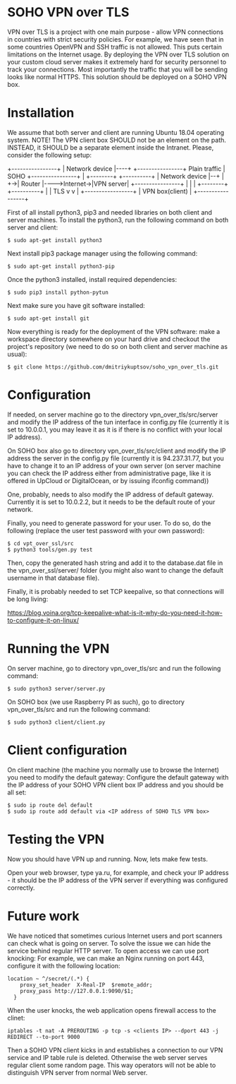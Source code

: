 # SOHO VPN over TLS 

VPN over TLS is a project with one main purpose - allow VPN connections in countries with strict 
security policies. For example, we have seen that in some countries OpenVPN and SSH traffic is not
allowed. This puts certain limitations on the Internet usage. By deploying the VPN over TLS solution
on your custom cloud server makes it extremely hard for security personnel to track your connections.
Most importantly the traffic that you will be sending looks like normal HTTPS. This solution 
should be deployed on a SOHO VPN box.

# Installation

We assume that both server and client are running Ubuntu 18.04 operating system. NOTE!
The VPN client box SHOULD not be an element on the path. INSTEAD,
it SHOULD be a separate element inside the Intranet. Please, consider
the following setup:

+----------------+
| Network device |----+
+----------------+  Plain 
                   traffic
                      |         SOHO
+----------------+    |       +--------+               +----------+
| Network device |--+ |    +->| Router |---->Internet->|VPN server|
+----------------+  | |    |  +--------+               +----------+
                    | |   TLS
                    v v    |
                  +-----------------+
                  | VPN box(client) |
                  +-----------------+



First of all install python3, pip3 and needed libraries on both client and server machines.
To install the python3, run the following command on both server and client:

```
$ sudo apt-get install python3
```

Next install pip3 package manager using the following command:

```
$ sudo apt-get install python3-pip
```

Once the python3 installed, install required dependencies:

```
$ sudo pip3 install python-pytun
```

Next make sure you have git software installed:

```
$ sudo apt-get install git
```

Now everything is ready for the deployment of the VPN software: make a workspace directory somewhere on
your hard drive and checkout the project's repository (we need to do so on both client and server machine as 
usual):

```
$ git clone https://github.com/dmitriykuptsov/soho_vpn_over_tls.git
```

# Configuration

If needed, on server machine go to the directory vpn_over_tls/src/server and modify the 
IP address of the tun interface in config.py file (currently it is set to 10.0.0.1, you may leave it as it is
if there is no conflict with your local IP address).

On SOHO box also go to directory vpn_over_tls/src/client and modify the IP address the server in the config.py
file (currently it is 94.237.31.77, but you have to change it to an IP address of your own server (on server machine you 
can check the IP address either from administrative page, like it is offered in UpCloud or DigitalOcean, or by issuing ifconfig command))

One, probably, needs to also modify the IP address of default gateway. Currently it is set to 10.0.2.2, but it needs to be 
the default route of your network.

Finally, you need to generate password for your user. To do so, do the following (replace the user test password with your own password):

```
$ cd vpt_over_ssl/src
$ python3 tools/gen.py test
```

Then, copy the generated hash string and add it to the database.dat file in the vpn_over_ssl/server/ folder (you might also want to change the default username in that database file).

Finally, it is probably needed to set TCP keepalive, so that connections will be long living:

https://blog.voina.org/tcp-keepalive-what-is-it-why-do-you-need-it-how-to-configure-it-on-linux/

# Running the VPN

On server machine, go to directory vpn_over_tls/src and run the following command:

```
$ sudo python3 server/server.py
```

On SOHO box (we use Raspberry PI as such), go to directory vpn_over_tls/src and run the following command:

```
$ sudo python3 client/client.py
```

# Client configuration

On client machine (the machine you normally use to browse the Internet)
you need to modify the default gateway: Configure the default gateway
with the IP address of your SOHO VPN client box IP address and you should be all set:

```
$ sudo ip route del default
$ sudo ip route add default via <IP address of SOHO TLS VPN box>
```

# Testing the VPN

Now you should have VPN up and running. Now, lets make few tests.

Open your web browser, type ya.ru, for example, and 
check your IP address - it should be the IP address of the VPN server if 
everything was configured correctly.

# Future work

We have noticed that sometimes curious Internet users and port scanners
can check what is going on server. To solve the issue we can hide the 
service behind regular HTTP server. To open access we can use port knocking:
For example, we can make an Nginx running on port 443, configure it 
with the following location:

```
location ~ ^/secret/(.*) {
    proxy_set_header  X-Real-IP  $remote_addr;
    proxy_pass http://127.0.0.1:9090/$1;
  }
```

When the user knocks, the web application opens firewall access to the clinet:

```
iptables -t nat -A PREROUTING -p tcp -s <clients IP> --dport 443 -j REDIRECT --to-port 9000
```

Then a SOHO VPN client kicks in and establishes a connection to our VPN service and IP table rule 
is deleted. Otherwise the web server serves regular client some random page. This way operators 
will not be able to distinguish VPN server from normal Web server.
